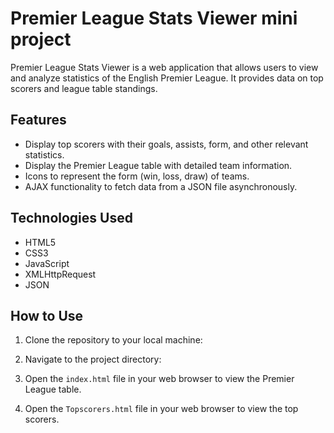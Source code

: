 # Premier League Stats Viewer mini project

Premier League Stats Viewer is a web application that allows users to view and analyze statistics of the English Premier League. It provides data on top scorers and league table standings.

## Features

- Display top scorers with their goals, assists, form, and other relevant statistics.
- Display the Premier League table with detailed team information.
- Icons to represent the form (win, loss, draw) of teams.
- AJAX functionality to fetch data from a JSON file asynchronously.

## Technologies Used

- HTML5
- CSS3
- JavaScript
- XMLHttpRequest
- JSON

## How to Use

1. Clone the repository to your local machine:


2. Navigate to the project directory:


3. Open the `index.html` file in your web browser to view the Premier League table.
4. Open the `Topscorers.html` file in your web browser to view the top scorers.
